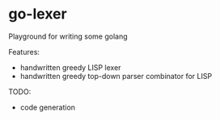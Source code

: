 # go-lexer
Playground for writing some golang

Features:
- handwritten greedy LISP lexer
- handwritten greedy top-down parser combinator for LISP

TODO:
- code generation